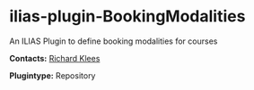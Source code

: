 # ilias-plugin-BookingModalities
An ILIAS Plugin to define booking modalities for courses

**Contacts:** [Richard Klees](https://github.com/klees)

**Plugintype:** Repository